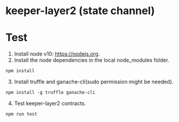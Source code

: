 # keeper-layer2 (state channel)

# Test
1. Install node v10: https://nodejs.org.
2. Install the node dependencies in the local node_modules folder.

```
npm install
```
3. Install truffle and ganache-cli(sudo permission might be needed).
```
npm install -g truffle ganache-cli
```
4. Test keeper-layer2 contracts.
```
npm run test
```



